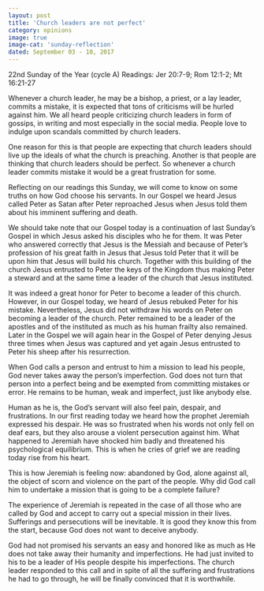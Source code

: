```yaml
---
layout: post
title: 'Church leaders are not perfect'
category: opinions
image: true
image-cat: 'sunday-reflection'
dated: September 03 - 10, 2017
---
```


22nd Sunday of the Year (cycle A)
Readings:	Jer 20:7-9; Rom 12:1-2; Mt 16:21-27

Whenever a church leader, he may be a bishop, a priest, or a lay leader, commits a mistake, it is expected that tons of criticisms will be hurled against him.  We all heard people criticizing church leaders in form of gossips, in writing and most especially in the social media.  People love to indulge upon scandals committed by church leaders.

One reason for this is that people are expecting that church leaders should live up the ideals of what the church is preaching.  Another is that people are thinking that church leaders should be perfect.  So whenever a church leader commits mistake it would be a great frustration for some.

Reflecting on our readings this Sunday, we will come to know on some truths on how God choose his servants.  In our Gospel we heard Jesus called Peter as Satan after Peter reproached Jesus when Jesus told them about his imminent suffering and death.

We should take note that our Gospel today is a continuation of last Sunday’s Gospel in which Jesus asked his disciples who he for them.  It was Peter who answered correctly that Jesus is the Messiah and because of Peter’s profession of his great faith in Jesus that Jesus told Peter that it will be upon him that Jesus will build his church.  Together with this building of the church Jesus entrusted to Peter the keys of the Kingdom thus making Peter a steward and at the same time a leader of the church that Jesus instituted.

It was indeed a great honor for Peter to become a leader of this church.  However, in our Gospel today, we heard of Jesus rebuked Peter for his mistake.  Nevertheless, Jesus did not withdraw his words on Peter on becoming a leader of the church.  Peter remained to be a leader of the apostles and of the instituted as much as his human frailty also remained.  Later in the Gospel we will again hear in the Gospel of Peter denying Jesus three times when Jesus was captured and yet again Jesus entrusted to Peter his sheep after his resurrection.

When God calls a person and entrust to him a mission to lead his people, God never takes away the person’s imperfection.  God does not turn that person into a perfect being and be exempted from committing mistakes or error.  He remains to be human, weak and imperfect, just like anybody else.

Human as he is, the God’s servant will also feel pain, despair, and frustrations.  In our first reading today we heard how the prophet Jeremiah expressed his despair.  He was so frustrated when his words not only fell on deaf ears, but they also arouse a violent persecution against him.  What happened to Jeremiah have shocked him badly and threatened his psychological equilibrium.  This is when he cries of grief we are reading today rise from his heart.

This is how Jeremiah is feeling now: abandoned by God, alone against all, the object of scorn and violence on the part of the people.  Why did God call him to undertake a mission that is going to be a complete failure?

The experience of Jeremiah is repeated in the case of all those who are called by God and accept to carry out a special mission in their lives.  Sufferings and persecutions will be inevitable.  It is good they know this from the start, because God does not want to deceive anybody.

God had not promised his servants an easy and honored like as much as He does not take away their humanity and imperfections.  He had just invited to his to be a leader of His people despite his imperfections.  The church leader responded to this call and in spite of all the suffering and frustrations he had to go through, he will be finally convinced that it is worthwhile.